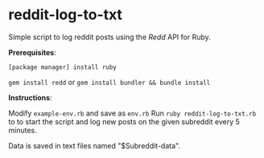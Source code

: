 # reddit-log-to-txt
Simple script to log reddit posts using the *Redd* API for Ruby.


__Prerequisites__:

`[package manager] install ruby`

`gem install redd` or `gem install bundler && bundle install`


__Instructions__:

Modify `example-env.rb` and save as `env.rb`
Run `ruby reddit-log-to-txt.rb` to to start the script and log new posts on the given subreddit every 5 minutes.

Data is saved in text files named "$Subreddit\-data".
